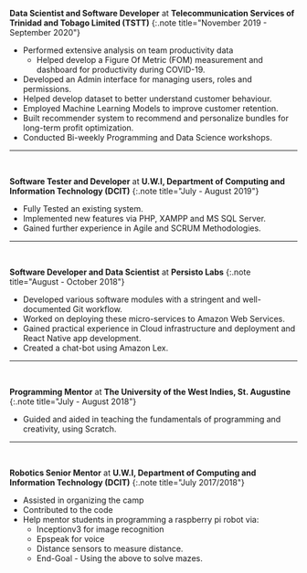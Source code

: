 **Data Scientist and Software Developer** at **Telecommunication Services of Trinidad and Tobago Limited (TSTT)**
{:.note title="November 2019 - September 2020"}

- Performed extensive analysis on team productivity data
    - Helped develop a Figure Of Metric (FOM) measurement and dashboard for productivity during COVID-19.
- Developed an Admin interface for managing users, roles and permissions.
- Helped develop dataset to better understand customer behaviour.
- Employed Machine Learning Models to improve customer retention.
- Built recommender system to recommend and personalize bundles for long-term profit optimization.
- Conducted Bi-weekly Programming and Data Science workshops.

<hr>
&nbsp;

**Software Tester and Developer** at **U.W.I, Department of Computing and Information Technology (DCIT)**
{:.note title="July - August 2019"}

- Fully Tested an existing system.
- Implemented new features via PHP, XAMPP and MS SQL Server.
- Gained further experience in Agile and SCRUM Methodologies.

<hr>
&nbsp;

**Software Developer and Data Scientist** at **Persisto Labs**
{:.note title="August - October 2018"}

- Developed various software modules with a stringent and well-documented Git workflow.
- Worked on deploying these micro-services to Amazon Web Services.
- Gained practical experience in Cloud infrastructure and deployment and React Native app development.
- Created a chat-bot using Amazon Lex.

<hr>
&nbsp;

**Programming Mentor** at **The University of the West Indies, St. Augustine**
{:.note title="July - August 2018"}

- Guided and aided in teaching the fundamentals of programming and creativity, using Scratch.

<hr>
&nbsp;

**Robotics Senior Mentor** at **U.W.I, Department of Computing and Information Technology (DCIT)**
{:.note title="July 2017/2018"}

- Assisted in organizing the camp
- Contributed to the code
- Help mentor students in programming a raspberry pi robot via:
    - Inceptionv3 for image recognition
    - Epspeak for voice
    - Distance sensors to measure distance.
    - End-Goal - Using the above to solve mazes. 